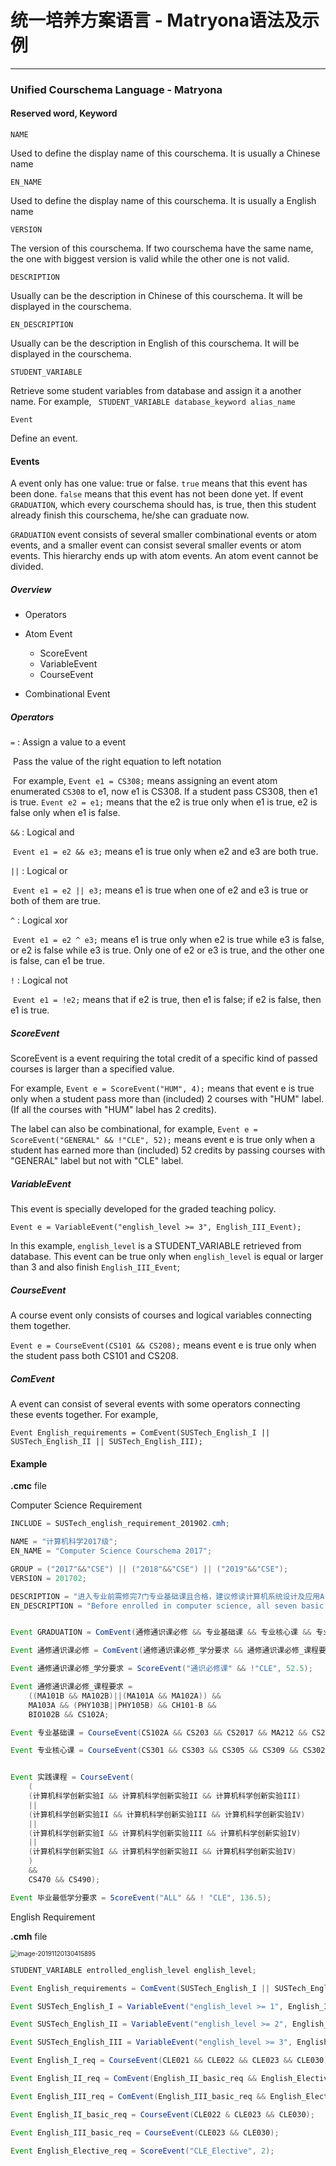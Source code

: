 # 统一培养方案语言 - Matryona语法及示例

-----

### Unified Courschema Language - Matryona

#### Reserved word, Keyword

```
NAME
```

Used to define the display name of this courschema. It is usually a Chinese name 



```
EN_NAME
```

Used to define the display name of this courschema. It is usually a English name



```
VERSION
```

The version of this courschema. If two courschema have the same name, the one with biggest version is valid while the other one is not valid.



```
DESCRIPTION
```

Usually can be the description in Chinese of this courschema. It will be displayed in the courschema.



```
EN_DESCRIPTION
```

Usually can be the description in English of this courschema. It will be displayed in the courschema.



```
STUDENT_VARIABLE
```

Retrieve some student variables from database and assign it a another name. For example, ` STUDENT_VARIABLE database_keyword alias_name`



```
Event
```

Define an event.



#### Events

A event only has one value: true or false. `true` means that this event has been done. `false` means that this event has not been done yet. If event `GRADUATION`, which every courschema should has, is true,  then this student already finish this courschema, he/she can graduate now.

`GRADUATION` event consists of several smaller combinational events or atom events, and a smaller event can consist several smaller events or atom events. This hierarchy ends up with atom events. An atom event cannot be divided.

##### Overview

- Operators

- Atom Event

  - ScoreEvent
  - VariableEvent
  - CourseEvent

- Combinational Event

  

##### Operators

`=` : Assign a value to a event

​	Pass the value of the right equation to left notation

​	For example, `Event e1 = CS308;`  means assigning an event atom enumerated `CS308` to e1, now e1 is CS308. If a student pass CS308, then  e1 is true. `Event e2 = e1;` means that the e2 is true only when e1 is true, e2 is false only when e1 is false. 



`&&` : Logical and

​	`Event e1 = e2 && e3;` means e1 is true only when e2 and e3 are both true.



`||` : Logical or

​	`Event e1 = e2 || e3;` means e1 is true when one of e2 and e3 is true or both of them are true.



`^` : Logical xor

​	`Event e1 = e2 ^ e3;` means e1 is true only when e2 is true while e3 is false, or e2 is false while e3 is true. Only one of e2 or e3 is true, and the other one is false, can e1 be true.



`!` : Logical not

​	`Event e1 = !e2;` means that if e2 is true, then e1 is false; if e2 is false, then e1 is true.



##### ScoreEvent

ScoreEvent is a event requiring the total credit of a specific kind of passed courses is larger than a specified value.

For example, `Event e = ScoreEvent("HUM", 4);` means that event e is true only when a student pass more than (included) 2 courses with "HUM" label. (If all the courses with "HUM" label has 2 credits).

The label can also be combinational, for example, `Event e = ScoreEvent("GENERAL" && !"CLE", 52);` means event e is true only when a student has earned more than (included) 52 credits by passing courses with "GENERAL" label but not with "CLE" label.



##### VariableEvent

This event is specially developed for the graded teaching policy.

`Event e = VariableEvent("english_level >= 3", English_III_Event);`

In this example, `english_level` is a STUDENT_VARIABLE retrieved from database. This event can be true only when `english_level` is equal or larger than 3 and also finish `English_III_Event`; 



##### CourseEvent

A course event only consists of courses and logical variables connecting them together.

`Event e = CourseEvent(CS101 && CS208);` means event e is true only when the student pass both CS101 and CS208.



##### ComEvent

A event can consist of several events with some operators connecting these events together. For example, 

`Event English_requirements = ComEvent(SUSTech_English_I || SUSTech_English_II || SUSTech_English_III);`



#### Example

**.cmc** file

Computer Science Requirement

```java
INCLUDE = SUSTech_english_requirement_201902.cmh;

NAME = "计算机科学2017级";
EN_NAME = "Computer Science Courschema 2017";

GROUP = ("2017"&&"CSE") || ("2018"&&"CSE") || ("2019"&&"CSE");
VERSION = 201702;

DESCRIPTION = "进入专业前需修完7门专业基础课且合格，建议修读计算机系统设计及应用A; 转专业需修完7门专业基础课且各课程绩点均3.3以上";
EN_DESCRIPTION = "Before enrolled in computer science, all seven basic courses should at least be passed. Moving to computer science requires the GPA of these seven basic courses are ALL above 3.3";


Event GRADUATION = ComEvent(通修通识课必修 && 专业基础课 && 专业核心课 && 专业先修课 && 实践课程 && 毕业最低学分要求 && English_requirements && 思政要求);

Event 通修通识课必修 = ComEvent(通修通识课必修_学分要求 && 通修通识课必修_课程要求);

Event 通修通识课必修_学分要求 = ScoreEvent("通识必修课" && !"CLE", 52.5);

Event 通修通识课必修_课程要求 = 
	((MA101B && MA102B)||(MA101A && MA102A)) && 
	MA103A && (PHY103B||PHY105B) && CH101-B && 
	BIO102B && CS102A;

Event 专业基础课 = CourseEvent(CS102A && CS203 && CS2017 && MA212 && CS201 && CS202 && CS307 && CS208);

Event 专业核心课 = CourseEvent(CS301 && CS303 && CS305 && CS309 && CS302 && CS304 && CS317 && CS318 && CS415);


Event 实践课程 = CourseEvent(
	(
	(计算机科学创新实验I && 计算机科学创新实验II && 计算机科学创新实验III)
	||
	(计算机科学创新实验II && 计算机科学创新实验III && 计算机科学创新实验IV)
	||
	(计算机科学创新实验I && 计算机科学创新实验III && 计算机科学创新实验IV)
	||
	(计算机科学创新实验I && 计算机科学创新实验II && 计算机科学创新实验IV)
	)
	&&
	CS470 && CS490);

Event 毕业最低学分要求 = ScoreEvent("ALL" && ! "CLE", 136.5);
```



English Requirement

**.cmh** file

<img src="C:\Users\ASUS\AppData\Roaming\Typora\typora-user-images\image-20191120130415895.png" alt="image-20191120130415895" style="zoom:70%;" />

```Java
STUDENT_VARIABLE entrolled_english_level english_level;

Event English_requirements = ComEvent(SUSTech_English_I || SUSTech_English_II || SUSTech_English_III);

Event SUSTech_English_I = VariableEvent("english_level >= 1", English_I_req);

Event SUSTech_English_II = VariableEvent("english_level >= 2", English_II_req);

Event SUSTech_English_III = VariableEvent("english_level >= 3", English_III_req);

Event English_I_req = CourseEvent(CLE021 && CLE022 && CLE023 && CLE030);

Event English_II_req = ComEvent(English_II_basic_req && English_Elective_req);

Event English_III_req = ComEvent(English_III_basic_req && English_Elective_req);

Event English_II_basic_req = CourseEvent(CLE022 & CLE023 && CLE030);

Event English_III_basic_req = CourseEvent(CLE023 && CLE030);

Event English_Elective_req = ScoreEvent("CLE_Elective", 2);

```

##### 